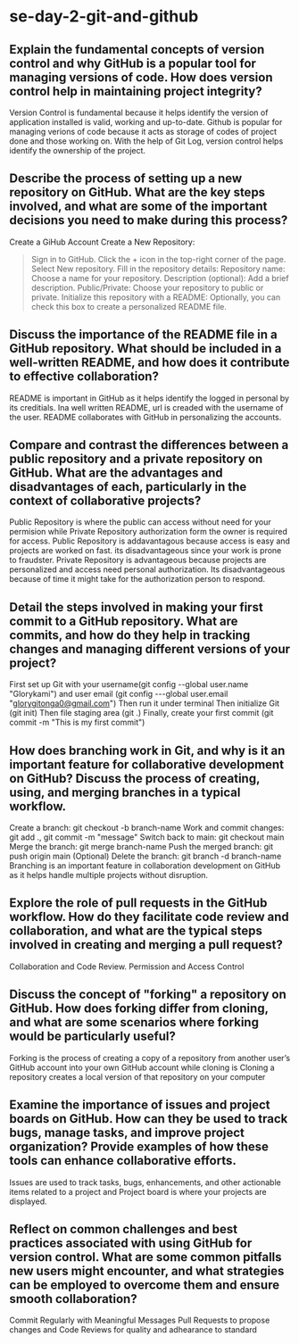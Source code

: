 # se-day-2-git-and-github
## Explain the fundamental concepts of version control and why GitHub is a popular tool for managing versions of code. How does version control help in maintaining project integrity?
Version Control is fundamental because it helps identify the version of application installed is valid, working and up-to-date. Github is popular for managing verions of code because it acts as storage of codes of project done and those working on. 
With the help of Git Log, version control helps identify the ownership of the project.

## Describe the process of setting up a new repository on GitHub. What are the key steps involved, and what are some of the important decisions you need to make during this process?
Create a GiHub Account
Create a New Repository:
  > Sign in to GitHub.
  > Click the + icon in the top-right corner of the page.
  > Select New repository.
  > Fill in the repository details:
  > Repository name: Choose a name for your repository.
  > Description (optional): Add a brief description.
  > Public/Private: Choose your repository to public or private.
  > Initialize this repository with a README: Optionally, you can check this box to create a personalized README file.

## Discuss the importance of the README file in a GitHub repository. What should be included in a well-written README, and how does it contribute to effective collaboration?
README is important in GitHub as it helps identify the logged in personal by its creditials. Ina well written README, url is creaded with the username of the user. README collaborates with GitHub in personalizing the accounts.

## Compare and contrast the differences between a public repository and a private repository on GitHub. What are the advantages and disadvantages of each, particularly in the context of collaborative projects?
Public Repository is where the public can access without need for your permision while Private Repository authorization form the owner is required for access.
Public Repository is addavantagous because access is easy and projects are worked on fast. its disadvantageous since your work is prone to fraudster.
Private Repository is advantageous because projects are personalized and access need personal authorization. Its disadvantageous because of time it might take for the authorization person to respond.

## Detail the steps involved in making your first commit to a GitHub repository. What are commits, and how do they help in tracking changes and managing different versions of your project?
First set up Git with your username(git config --global user.name "Glorykami") and user email (git config ---global user.email "glorygitonga0@gmail.com")
Then run it under terminal
Then initialize Git (git init)
Then file staging area (git .)
Finally, create your first commit (git commit -m "This is my first commit")

## How does branching work in Git, and why is it an important feature for collaborative development on GitHub? Discuss the process of creating, using, and merging branches in a typical workflow.
Create a branch: git checkout -b branch-name
Work and commit changes: git add ., git commit -m "message"
Switch back to main: git checkout main
Merge the branch: git merge branch-name
Push the merged branch: git push origin main
(Optional) Delete the branch: git branch -d branch-name
Branching is an important feature in collaboration development on GitHub as it helps handle multiple projects without disruption.

## Explore the role of pull requests in the GitHub workflow. How do they facilitate code review and collaboration, and what are the typical steps involved in creating and merging a pull request?
Collaboration and Code Review. 
Permission and Access Control

## Discuss the concept of "forking" a repository on GitHub. How does forking differ from cloning, and what are some scenarios where forking would be particularly useful?
Forking is the process of creating a copy of a repository from another user’s GitHub account into your own GitHub account while cloning is Cloning a repository creates a local version of that repository on your computer

## Examine the importance of issues and project boards on GitHub. How can they be used to track bugs, manage tasks, and improve project organization? Provide examples of how these tools can enhance collaborative efforts.
Issues are used to track tasks, bugs, enhancements, and other actionable items related to a project and Project board is where your projects are displayed.

## Reflect on common challenges and best practices associated with using GitHub for version control. What are some common pitfalls new users might encounter, and what strategies can be employed to overcome them and ensure smooth collaboration?
Commit Regularly with Meaningful Messages
Pull Requests to propose changes and Code Reviews for quality and adhearance to standard
